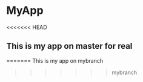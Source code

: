 # MyApp
<<<<<<< HEAD
## This is my app on master for real
=======
This is my app on mybranch
>>>>>>> mybranch
